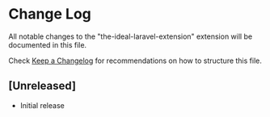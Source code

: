 # Change Log

All notable changes to the "the-ideal-laravel-extension" extension will be documented in this file.

Check [Keep a Changelog](http://keepachangelog.com/) for recommendations on how to structure this file.

## [Unreleased]

- Initial release